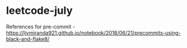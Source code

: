 # leetcode-july
References for pre-commit - https://ljvmiranda921.github.io/notebook/2018/06/21/precommits-using-black-and-flake8/

